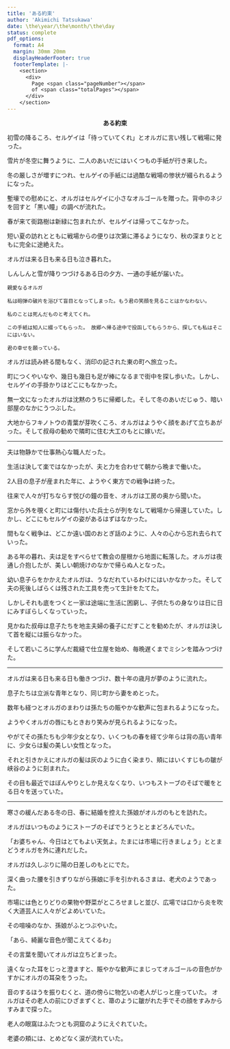 ```yaml
---
title: 'ある約束'
author: 'Akimichi Tatsukawa'
date: \the\year/\the\month/\the\day
status: complete
pdf_options:
  format: A4
  margin: 30mm 20mm
  displayHeaderFooter: true
  footerTemplate: |-
    <section>
      <div>
        Page <span class="pageNumber"></span>
        of <span class="totalPages"></span>
      </div>
    </section>
---
```

<style>  
  .page-break {  
    opacity: 0;  
    break-after: page;  
  }  
</style>

<div style="text-align: center;">
  <strong>ある約束</strong>
</div>


初雪の降るころ、セルゲイは「待っていてくれ」とオルガに言い残して戦場に発った。

雪片が冬空に舞うように、二人のあいだにはいくつもの手紙が行き来した。

冬の厳しさが増すにつれ、セルゲイの手紙には過酷な戦場の惨状が綴られるようになった。

塹壕での慰めにと、オルガはセルゲイに小さなオルゴールを贈った。背中のネジを回すと「黒い瞳」の調べが流れた。

春が来て街路樹は新緑に包まれたが、セルゲイは帰ってこなかった。

短い夏の訪れとともに戦場からの便りは次第に滞るようになり、秋の深まりとともに完全に途絶えた。

オルガは来る日も来る日も泣き暮れた。

しんしんと雪が降りつづけるある日の夕方、一通の手紙が届いた。

~~~
親愛なるオルガ

私は砲弾の破片を浴びて盲目となってしまった。もう君の笑顔を見ることはかなわない。

私のことは死んだものと考えてくれ。

この手紙は知人に綴ってもらった。 故郷へ帰る途中で投函してもらうから、探しても私はそこにはいない。

君の幸せを願っている。
~~~

オルガは読み終る間もなく、消印の記された東の町へ旅立った。

町につくやいなや、幾日も幾日も足が棒になるまで街中を探し歩いた。しかし、セルゲイの手掛かりはどこにもなかった。

無一文になったオルガは沈黙のうちに帰郷した。そして冬のあいだじゅう、暗い部屋のなかにうつぶした。

大地からフキノトウの青葉が芽吹くころ、オルガはようやく顔をあげて立ちあがった。そして叔母の勧めで隣町に住む大工のもとに嫁いだ。

***

夫は物静かで仕事熱心な職人だった。

生活は決して楽ではなかったが、夫と力を合わせて朝から晩まで働いた。

2人目の息子が産まれた年に、ようやく東方での戦争は終った。

往来で人々が打ちならす悦びの鐘の音を、オルガは工房の奥から聞いた。

窓から外を覗くと町には傷付いた兵士らが列をなして戦場から帰還していた。しかし、どこにもセルゲイの姿があるはずはなかった。

間もなく戦争は、どこか遠い国のおとぎ話のように、人々の心から忘れ去られていった。

ある年の暮れ、夫は足をすべらせて教会の屋根から地面に転落した。オルガは夜通し介抱したが、美しい朝焼けのなかで帰らぬ人となった。

幼い息子らをかかえたオルガは、うなだれているわけにはいかなかった。そして夫の死後しばらくは残された工具を売って生計をたてた。

しかしそれも底をつくと一家は途端に生活に困窮し、子供たちの身なりは日に日にみすぼらしくなっていった。

見かねた叔母は息子たちを地主夫婦の養子にだすことを勧めたが、オルガは決して首を縦には振らなかった。

そして若いころに学んだ裁縫で仕立屋を始め、毎晩遅くまでミシンを踏みつづけた。

***

オルガは来る日も来る日も働きつづけ、数十年の歳月が夢のように流れた。

息子たちは立派な青年となり、同じ町から妻をめとった。

数年も経つとオルガのまわりは孫たちの賑やかな歓声に包まれるようになった。

ようやくオルガの唇にもときおり笑みが見られるようになった。

やがてその孫たちも少年少女となり、いくつもの春を経て少年らは背の高い青年に、少女らは髪の美しい女性となった。

それと引きかえにオルガの髪は灰のように白く染まり、頬にはいくすじもの皺が峡谷のように刻まれた。

その目も最近ではぼんやりとしか見えなくなり、いつもストーブのそばで暖をとる日々を送っていた。

***

寒さの緩んだある冬の日、春に結婚を控えた孫娘がオルガのもとを訪れた。

オルガはいつものようにストーブのそばでうとうととまどろんでいた。

「お婆ちゃん、今日はとてもよい天気よ。たまには市場に行きましょう」ととまどうオルガを外に連れだした。

オルガは久しぶりに陽の日差しのもとにでた。

深く曲った腰を引きずりながら孫娘に手を引かれるさまは、老犬のようであった。

市場には色とりどりの果物や野菜がところせましと並び、広場では口から炎を吹く大道芸人に人々がどよめいていた。

その喧噪のなか、孫娘がふとつぶやいた。

「あら、綺麗な音色が聞こえてくるわ」

その言葉を聞いてオルガは立ちどまった。

遠くなった耳をじっと澄ますと、賑やかな歓声にまじってオルゴールの音色がかすかにオルガの耳朶をうった。

音のするほうを振りむくと、道の傍らに物乞いの老人がじっと座っていた。
オルガはその老人の前にひざまずくと、箒のように皺がれた手でその顔をすみからすみまで探った。

老人の眼窩はふたつとも洞窟のようにえぐれていた。

老婆の頬には、とめどなく涙が流れていた。
